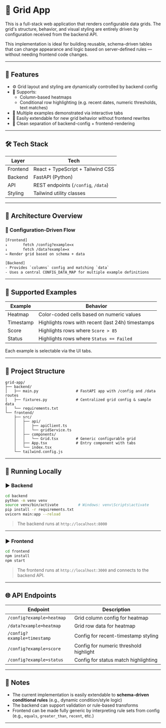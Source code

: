 # 🧩 Grid App

This is a full-stack web application that renders configurable data grids. The grid's structure, behavior, and visual styling are entirely driven by configuration received from the backend API.

This implementation is ideal for building reusable, schema-driven tables that can change appearance and logic based on server-defined rules — without needing frontend code changes.

---

## 🚀 Features

- ⚙️ Grid layout and styling are dynamically controlled by backend config
- 🎨 Supports:
  - Column-based heatmaps
  - Conditional row highlighting (e.g. recent dates, numeric thresholds, text matches)
- 🧪 Multiple examples demonstrated via interactive tabs
- 🔄 Easily extendable for new grid behavior without frontend rewrites
- 🧼 Clean separation of backend-config + frontend-rendering

---

## 🛠 Tech Stack

| Layer    | Tech                                |
| -------- | ----------------------------------- |
| Frontend | React + TypeScript + Tailwind CSS   |
| Backend  | FastAPI (Python)                    |
| API      | REST endpoints (`/config`, `/data`) |
| Styling  | Tailwind utility classes            |

---

## 🧱 Architecture Overview

### 🔁 Configuration-Driven Flow

```txt
[Frontend]
↓       fetch /config?example=x
↓       fetch /data?example=x
→ Render grid based on schema + data

[Backend]
- Provides `columns` config and matching `data`
- Uses a central CONFIG_DATA_MAP for multiple example definitions
```

---

## 🧪 Supported Examples

| Example   | Behavior                                          |
| --------- | ------------------------------------------------- |
| Heatmap   | Color-coded cells based on numeric values         |
| Timestamp | Highlights rows with recent (last 24h) timestamps |
| Score     | Highlights rows where `Score > 85`                |
| Status    | Highlights rows where `Status == Failed`          |

Each example is selectable via the UI tabs.

---

## 📁 Project Structure

```
grid-app/
├── backend/
│   ├── main.py                 # FastAPI app with /config and /data routes
│   ├── fixtures.py             # Centralized grid config & sample data
│   └── requirements.txt
└── frontend/
    ├── src/
    │   ├── api/
    │   │   ├── apiClient.ts
    │   │   └── gridService.ts
    │   ├── components/
    │   │   └── Grid.tsx        # Generic configurable grid
    │   ├── App.tsx             # Entry component with tabs
    │   └── index.tsx
    └── tailwind.config.js
```

---

## 🔧 Running Locally

### ▶️ Backend

```bash
cd backend
python -m venv venv
source venv/bin/activate         # Windows: venv\Scripts\activate
pip install -r requirements.txt
uvicorn main:app --reload
```

> The backend runs at `http://localhost:8000`

---

### ▶️ Frontend

```bash
cd frontend
npm install
npm start
```

> The frontend runs at `http://localhost:3000` and connects to the backend API.

---

## 🌐 API Endpoints

| Endpoint                    | Description                            |
| --------------------------- | -------------------------------------- |
| `/config?example=heatmap`   | Grid column config for heatmap         |
| `/data?example=heatmap`     | Grid row data for heatmap              |
| `/config?example=timestamp` | Config for recent-timestamp styling    |
| `/config?example=score`     | Config for numeric threshold highlight |
| `/config?example=status`    | Config for status match highlighting   |

---

## 🧠 Notes

- The current implementation is easily extendable to **schema-driven conditional rules** (e.g., dynamic condition/style logic)
- The backend can support validation or rule-based transforms
- Frontend can be made fully generic by interpreting rule sets from config (e.g., `equals`, `greater_than`, `recent`, etc.)

---
